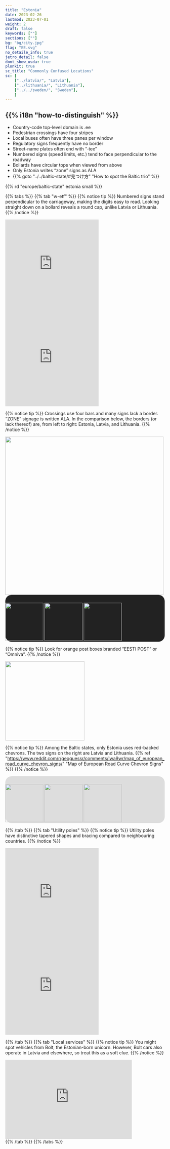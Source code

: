 ```yaml
---
title: "Estonia"
date: 2023-02-26
lastmod: 2023-07-01
weight: 2
draft: false
keywords: [""]
sections: [""]
bg: "bg/city.jpg"
flag: "EE.svg"
no_detaile_info: true
jetro_detail: false
dont_show_usda: true
plonkit: true
sc_title: "Commonly Confused Locations"
sc: [
    ["../latvia/", "Latvia"],
    ["../lithuania/", "Lithuania"],
    ["../../sweden/", "Sweden"],
    ]
---
```


<div class="main-desciption country-description">
    <h2 class="section-title">{{% i18n "how-to-distinguish" %}}</h2>
    <ul class="rule-list">
        <li>Country-code top-level domain is <span class="quiz">.ee</span></li>
        <li>Pedestrian crossings have <span class="quiz">four</span> stripes</li>
        <li>Local buses often have <span class="quiz">three</span> panes per window</li>
        <li>Regulatory signs frequently have <span class="quiz">no border</span></li>
        <li>Street-name plates often end with <span class="quiz">“‑tee”</span></li>
        <li>Numbered signs (speed limits, etc.) tend to face <span class="quiz">perpendicular</span> to the roadway</li>
        <li>Bollards have <span class="quiz">circular tops</span> when viewed from above</li>
        <li>Only Estonia writes “zone” signs as <span class="quiz">ALA</span></li>
        <li>{{% goto "../../baltic-state/#見つけ方" "How to spot the Baltic trio" %}}</li>
    </ul>
    {{% rd "europe/baltic-state" estonia small %}}
</div>

{{% tabs %}}
{{% tab "w-etf" %}}
{{% notice tip %}}
Numbered signs stand <span class="quiz">perpendicular</span> to the carriageway, making the digits easy to read. Looking straight down on a bollard reveals a <span class="quiz">round</span> cap, unlike Latvia or Lithuania.
{{% /notice %}}

<div class="googlemap-if">
<iframe src="https://www.google.com/maps/embed?pb=!4v1684548865123!6m8!1m7!1ss2eRa4sqGznaQedLsvXiMQ!2m2!1d59.37685549321069!2d27.89913102016457!3f105.52049170390629!4f-7.112191365266568!5f3.325193203789971" width="295" height="295" style="border:0;" allowfullscreen="" loading="lazy" referrerpolicy="no-referrer-when-downgrade"></iframe>
<iframe src="https://www.google.com/maps/embed?pb=!4v1689164219918!6m8!1m7!1sDjT-SaPbfiSX9J-KU32QvA!2m2!1d58.90230248324077!2d22.78975689759678!3f0.49609568359306877!4f-3.5385327151698647!5f3.325193203789971"width="295" height="295" style="border:0;" allowfullscreen="" loading="lazy" referrerpolicy="no-referrer-when-downgrade"></iframe>
</div>

{{% notice tip %}}
Crossings use <span class="quiz">four</span> bars and many signs lack a border. “ZONE” signage is written <span class="quiz">ALA</span>. In the comparison below, the borders (or lack thereof) are, from left to right: <span class="quiz">Estonia</span>, <span class="quiz">Latvia</span>, and <span class="quiz">Lithuania</span>.
{{% /notice %}}

<div class="googlemap-if unclickable">
<img src="/rule/europe/baltic-state/estonia/road-sign.jpg" width="500px">
</div>


<div class="googlemap-if unclickable" style="background-color:#222; padding-top:25px;border-radius:20px;">
<img src="/rule/europe/baltic-state/Estonia_road_sign_311a.svg" width="120px" class="margin-ten-px" />
<img src="/rule/europe/baltic-state/Latvia_road_sign_302.svg" width="120px" class="margin-ten-px" />
<img src="/rule/europe/baltic-state/Lithuania_background.png" width="120px" class="margin-ten-px" />
</div>

{{% notice tip %}}
Look for orange post boxes branded “EESTI POST” or “Omniva”.
{{% /notice %}}

<div class="googlemap-if unclickable">
<img src="/rule/europe/baltic-state/estonia/estonia_baltic_states_post.jpg" width="250px">
</div>

{{% notice tip %}}
Among the Baltic states, only Estonia uses red-backed chevrons. The two signs on the right are <span class="quiz">Latvia</span> and <span class="quiz">Lithuania</span>. {{% ref "https://www.reddit.com/r/geoguessr/comments/lwa9wr/map_of_european_road_curve_chevron_signs/" "Map of European Road Curve Chevron Signs" %}}
{{% /notice %}}

<div class="googlemap-if unclickable" style="background-color:#ddd; padding-top:25px;border-radius:20px;">
<img src="/rule/europe/baltic-state/estonia/r/ar.png" width="120px" class="margin-ten-px" />
<img src="/rule/europe/baltic-state/latvia/r/ar.png" width="120px" class="margin-ten-px" />
<img src="/rule/europe/baltic-state/lithuania/r/ar.png" width="120px" class="margin-ten-px" />
</div>

{{% /tab %}}
{{% tab "Utility poles" %}}
{{% notice tip %}}
Utility poles have distinctive tapered shapes and bracing compared to neighbouring countries.
{{% /notice %}}

<div class="googlemap-if">
<iframe src="https://www.google.com/maps/embed?pb=!4v1684549021500!6m8!1m7!1stbZuP6koBaeDo8e3cl_DkA!2m2!1d58.93504701494305!2d23.54464915487738!3f201.21315628958942!4f12.229153390006445!5f3.325193203789971" width="295" height="295" style="border:0;" allowfullscreen="" loading="lazy" referrerpolicy="no-referrer-when-downgrade"></iframe>
<iframe src="https://www.google.com/maps/embed?pb=!4v1684549789125!6m8!1m7!1sUK09eoFtGbyzqxhEKnzbMA!2m2!1d58.82859579738559!2d22.77281356132972!3f222.06544992607115!4f35.6061724790744!5f3.325193203789971" width="295" height="295" style="border:0;" allowfullscreen="" loading="lazy" referrerpolicy="no-referrer-when-downgrade"></iframe>
</div>

{{% /tab %}}
{{% tab "Local services" %}}
{{% notice tip %}}
You might spot vehicles from Bolt, the Estonian-born unicorn. However, Bolt cars also operate in Latvia and elsewhere, so treat this as a soft clue.
{{% /notice %}}

<div class="googlemap-if">
<iframe src="https://www.google.com/maps/embed?pb=!4v1685192555626!6m8!1m7!1sBhGvr1FQ-BFtvlK7Z0QBXA!2m2!1d59.43305375768256!2d24.74544828658941!3f185.63236484192078!4f-6.356764414259473!5f3.325193203789971" width="400" height="250" style="border:0;" allowfullscreen="" loading="lazy" referrerpolicy="no-referrer-when-downgrade"></iframe>
</div>
{{% /tab %}}
{{% /tabs %}}
